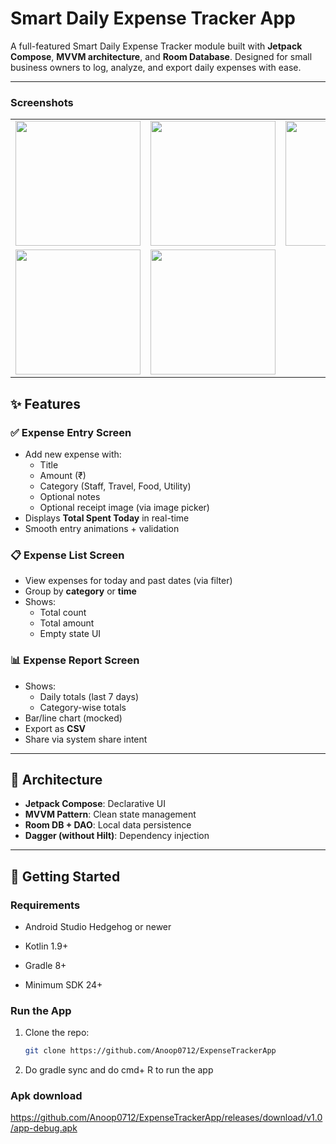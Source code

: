 # Smart Daily Expense Tracker App

A full-featured Smart Daily Expense Tracker module built with **Jetpack Compose**, **MVVM architecture**, and **Room Database**. Designed for small business owners to log, analyze, and export daily expenses with ease.

---

### Screenshots

<table>
  <tr>
    <td><img src="https://github.com/user-attachments/assets/32948e67-82e8-483c-b8eb-c7ef7453f010" width="200"/></td>
    <td><img src="https://github.com/user-attachments/assets/5692cc6a-8dc3-4d28-8f0c-341405b8da7d" width="200"/></td>
    <td><img src="https://github.com/user-attachments/assets/024a6a62-41b6-40fb-8e78-dc0a6e4cda70" width="200"/></td>
  </tr>
  <tr>
    <td><img src="https://github.com/user-attachments/assets/5e7cec44-42d4-4417-b7cd-9d81c03896a7" width="200"/></td>
    <td><img src="https://github.com/user-attachments/assets/1a723997-dd23-459a-90ca-ea731da8beb2" width="200"/></td>
  </tr>
</table>


## ✨ Features

### ✅ Expense Entry Screen
- Add new expense with:
  - Title
  - Amount (₹)
  - Category (Staff, Travel, Food, Utility)
  - Optional notes
  - Optional receipt image (via image picker)
- Displays **Total Spent Today** in real-time
- Smooth entry animations + validation

### 📋 Expense List Screen
- View expenses for today and past dates (via filter)
- Group by **category** or **time**
- Shows:
  - Total count
  - Total amount
  - Empty state UI

### 📊 Expense Report Screen
- Shows:
  - Daily totals (last 7 days)
  - Category-wise totals
- Bar/line chart (mocked)
- Export as **CSV**
- Share via system share intent

---

## 🧱 Architecture

- **Jetpack Compose**: Declarative UI
- **MVVM Pattern**: Clean state management
- **Room DB + DAO**: Local data persistence
- **Dagger (without Hilt)**: Dependency injection

---

## 🚀 Getting Started

### Requirements
- Android Studio Hedgehog or newer
- Kotlin 1.9+
- Gradle 8+

- Minimum SDK 24+

### Run the App
1. Clone the repo:
   ```bash
   git clone https://github.com/Anoop0712/ExpenseTrackerApp
2. Do gradle sync and do cmd+ R to run the app


### Apk download
https://github.com/Anoop0712/ExpenseTrackerApp/releases/download/v1.0/app-debug.apk
